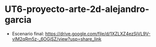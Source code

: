 # UT6-proyecto-arte-2d-alejandro-garcia

- Escenario final: https://drive.google.com/file/d/1XZLXZ4ezSjVL9V-vlM2qRm5z-_6OGjSZ/view?usp=share_link
